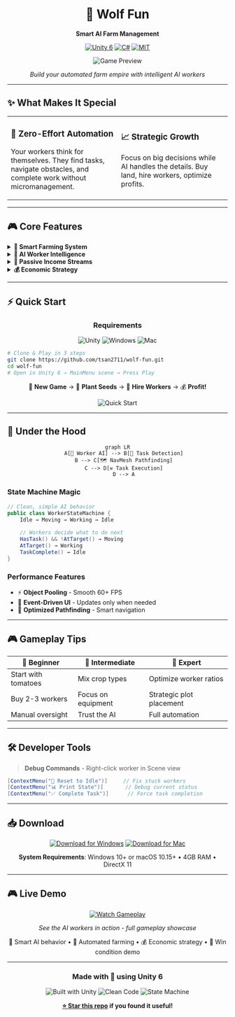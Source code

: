 <div align="center">

# 🐺 Wolf Fun

**Smart AI Farm Management**

[![Unity 6](https://img.shields.io/badge/Unity-6000.0.23f1-black?style=flat&logo=unity)](https://unity.com/)
[![C#](https://img.shields.io/badge/C%23-Latest-purple?style=flat&logo=csharp)](https://docs.microsoft.com/en-us/dotnet/csharp/)
[![MIT](https://img.shields.io/badge/License-MIT-green?style=flat)](LICENSE)

![Game Preview](path/to/game-preview.gif)

*Build your automated farm empire with intelligent AI workers*

</div>

---

## ✨ What Makes It Special

<table>
<tr>
<td width="50%">

### 🤖 **Zero-Effort Automation**
Your workers think for themselves. They find tasks, navigate obstacles, and complete work without micromanagement.

</td>
<td width="50%">

### 📈 **Strategic Growth** 
Focus on big decisions while AI handles the details. Buy land, hire workers, optimize profits.

</td>
</tr>
</table>

---

## 🎮 Core Features

<details>
<summary><strong>🌱 Smart Farming System</strong></summary>

- **3 Crop Types**: Tomatoes, Blueberries, Strawberries
- **Auto-Harvest**: Workers know when crops are ready
- **Growth Visualization**: Watch your farm come alive

![Farming System](path/to/farming-demo.gif)

</details>

<details>
<summary><strong>🧠 AI Worker Intelligence</strong></summary>

```
🔄 IDLE → 🚶 MOVING → ⚒️ WORKING → 🔄 IDLE
```

Workers autonomously:
- Find available tasks
- Navigate using Unity NavMesh
- Complete work efficiently
- Return to base when done

![AI Behavior](path/to/ai-demo.gif)

</details>

<details>
<summary><strong>🐄 Passive Income Streams</strong></summary>

- **Dairy Cows**: Milk production every few minutes
- **Set & Forget**: No manual management required
- **Scaling Profits**: More cows = more money

![Livestock](path/to/livestock-demo.gif)

</details>

<details>
<summary><strong>💰 Economic Strategy</strong></summary>

| Action | Cost | Benefit |
|--------|------|---------|
| Seeds | 50-100g | Crop production |
| Workers | 500g | Task automation |
| Equipment | 1000g+ | Efficiency boost |

**Win Condition**: Reach 1,000,000 gold! 🏆

![Economy](path/to/economy-demo.png)

</details>

---

## ⚡ Quick Start

<div align="center">

### Requirements
![Unity](https://img.shields.io/badge/Unity_6-000000?style=for-the-badge&logo=unity) ![Windows](https://img.shields.io/badge/Windows-0078D6?style=for-the-badge&logo=windows) ![Mac](https://img.shields.io/badge/macOS-000000?style=for-the-badge&logo=apple)

</div>

```bash
# Clone & Play in 3 steps
git clone https://github.com/tsan2711/wolf-fun.git
cd wolf-fun
# Open in Unity 6 → MainMenu scene → Press Play
```

<div align="center">

🎯 **New Game** → 🌱 **Plant Seeds** → 👷 **Hire Workers** → 💰 **Profit!**

![Quick Start](path/to/quickstart-demo.gif)

</div>

---

## 🔧 Under the Hood

<div align="center">

```mermaid
graph LR
    A[🤖 Worker AI] --> B[🎯 Task Detection]
    B --> C[🗺️ NavMesh Pathfinding]
    C --> D[⚒️ Task Execution]
    D --> A
```

</div>

### State Machine Magic

```csharp
// Clean, simple AI behavior
public class WorkerStateMachine {
    Idle → Moving → Working → Idle
    
    // Workers decide what to do next
    HasTask() && !AtTarget() → Moving
    AtTarget() → Working
    TaskComplete() → Idle
}
```

### Performance Features
- ⚡ **Object Pooling** - Smooth 60+ FPS
- 🎯 **Event-Driven UI** - Updates only when needed  
- 🧭 **Optimized Pathfinding** - Smart navigation

---

## 🎮 Gameplay Tips

<div align="center">

| 🥇 **Beginner** | 🥈 **Intermediate** | 🥉 **Expert** |
|----------------|-------------------|---------------|
| Start with tomatoes | Mix crop types | Optimize worker ratios |
| Buy 2-3 workers | Focus on equipment | Strategic plot placement |
| Manual oversight | Trust the AI | Full automation |

</div>

---

## 🛠️ Developer Tools

> **Debug Commands** - Right-click worker in Scene view

```csharp
[ContextMenu("🔄 Reset to Idle")]     // Fix stuck workers
[ContextMenu("📊 Print State")]       // Debug current status  
[ContextMenu("✅ Complete Task")]      // Force task completion
```

---

## 📥 Download

<div align="center">

[![Download for Windows](https://img.shields.io/badge/Download-Windows-blue?style=for-the-badge&logo=windows)](https://github.com/tsan2711/wolf-fun/releases/latest)
[![Download for Mac](https://img.shields.io/badge/Download-macOS-black?style=for-the-badge&logo=apple)](https://github.com/tsan2711/wolf-fun/releases/latest)

**System Requirements**: Windows 10+ or macOS 10.15+ • 4GB RAM • DirectX 11

</div>

---

## 🎮 Live Demo

<div align="center">

[![Watch Gameplay](https://img.shields.io/badge/🎬_Watch-Gameplay_Video-red?style=for-the-badge&logo=youtube)]([https://tsan2711.github.io/wolf-fun-demo/](https://drive.google.com/drive/folders/1OUMY42eAKklgRxVm_3R91rIgHGCRSlS5?usp=sharing))

*See the AI workers in action - full gameplay showcase*

🤖 Smart AI behavior • 🌱 Automated farming • 💰 Economic strategy • 🎯 Win condition demo

</div>

---

<div align="center">

### Made with 💜 using Unity 6

![Built with Unity](https://img.shields.io/badge/Built_with-Unity_6-black?style=for-the-badge&logo=unity)
![Clean Code](https://img.shields.io/badge/Clean-Architecture-blue?style=for-the-badge)
![State Machine](https://img.shields.io/badge/AI-State_Machine-green?style=for-the-badge)

**[⭐ Star this repo](https://github.com/tsan2711/wolf-fun) if you found it useful!**

</div>
